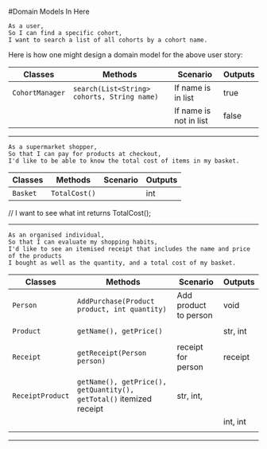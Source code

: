 #Domain Models In Here

```
As a user,
So I can find a specific cohort,
I want to search a list of all cohorts by a cohort name.
```

Here is how one might design a domain model for the above user story:

| Classes         | Methods                                     | Scenario               | Outputs |
|-----------------|---------------------------------------------|------------------------|---------|
| `CohortManager` | `search(List<String> cohorts, String name)` | If name is in list     | true    |
|                 |                                             | If name is not in list | false   |
____________________________________________________________________________________________________



```
As a supermarket shopper,
So that I can pay for products at checkout,
I'd like to be able to know the total cost of items in my basket.
```


| Classes         | Methods                                     | Scenario               | Outputs |
|-----------------|---------------------------------------------|------------------------|---------|
| `Basket`        | `TotalCost()`                               |                        | int     |

// I want to see what int returns TotalCost();
____________________________________________________________________________________________________


```
As an organised individual,
So that I can evaluate my shopping habits,
I'd like to see an itemised receipt that includes the name and price of the products
I bought as well as the quantity, and a total cost of my basket.
```



| Classes         | Methods                                      | Scenario               | Outputs |
|-----------------|----------------------------------------------|------------------------|---------|
| `Person`        | `AddPurchase(Product product, int quantity)` | Add product to person  |  void   |
|                 |                                              |                        |         |
|  `Product`      | `getName(), getPrice()`                      |                        |str, int |
|                 |                                              |                        |         |
|   `Receipt`     | `getReceipt(Person person)`                  |     receipt for person |receipt  |
|                 |                                              |                        |         |
|`ReceiptProduct` |`getName(), getPrice(), getQuantity(), getTotal()`  itemized receipt   |str, int,|
|                 |                                              |                        | int, int|
|                 |                                              |                        |         |
_____________________________________________________________________________________________________